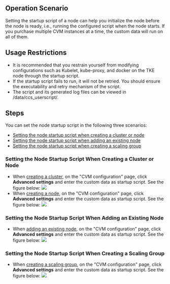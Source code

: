 ## Operation Scenario

Setting the startup script of a node can help you initialize the node before the node is ready, i.e., running the configured script when the node starts. If you purchase multiple CVM instances at a time, the custom data will run on all of them.

## Usage Restrictions

- It is recommended that you restrain yourself from modifying configurations such as Kubelet, kube-proxy, and docker on the TKE node through the startup script.
- If the startup script fails to run, it will not be retried. You should ensure the executability and retry mechanism of the script.
- The script and its generated log files can be viewed in /data/ccs_userscript/.

## Steps

You can set the node startup script in the following three scenarios:
- [Setting the node startup script when creating a cluster or node](#CreateClusterOrCreateNode)
- [Setting the node startup script when adding an existing node](#CreateCVM)
- [Setting the node startup script when creating a scaling group](#CreateFlexGroup)

<span id="CreateClusterOrCreateNode"></span>
### Setting the Node Startup Script When Creating a Cluster or Node

- When [creating a cluster](https://intl.cloud.tencent.com/document/product/457/30637), on the "CVM configuration" page, click **Advanced settings** and enter the custom data as startup script. See the figure below:
![](https://main.qcloudimg.com/raw/560dcc9134c038e134eb5bc51e97c509.png)
- When [creating a node](https://intl.cloud.tencent.com/document/product/457/30652), on the "CVM configuration" page, click **Advanced settings** and enter the custom data as startup script. See the figure below:
![](https://main.qcloudimg.com/raw/ad152b5cfe371fbc973a7174658eea04.png)

<span id="CreateCVM"></span>
### Setting the Node Startup Script When Adding an Existing Node

- When [adding an existing node](https://intl.cloud.tencent.com/document/product/457/30652#addExistingNode), on the "CVM configuration" page, click **Advanced settings** and enter the custom data as startup script. See the figure below:
![](https://main.qcloudimg.com/raw/ad152b5cfe371fbc973a7174658eea04.png)

<span id="CreateFlexGroup"></span>
### Setting the Node Startup Script When Creating a Scaling Group

- When [creating a scaling group](https://intl.cloud.tencent.com/document/product/457/30638#AutomaticAddAndRemove), on the "CVM configuration" page, click **Advanced settings** and enter the custom data as startup script. See the figure below:
![](https://main.qcloudimg.com/raw/560dcc9134c038e134eb5bc51e97c509.png)




